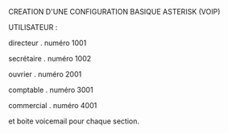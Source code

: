 CREATION D'UNE CONFIGURATION BASIQUE ASTERISK (VOIP)

UTILISATEUR : 

directeur . numéro 1001

secrétaire . numéro 1002

ouvrier . numéro 2001

comptable . numéro 3001

commercial . numéro 4001

et boite voicemail pour chaque section.
